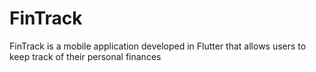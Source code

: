 # FinTrack
FinTrack is a mobile application developed in Flutter that allows users to keep track of their personal finances
